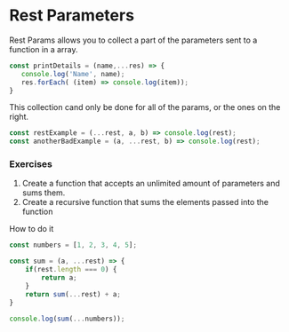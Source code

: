 # Rest Parameters

Rest Params allows you to collect a part of the parameters sent to a function in a array.

```javascript
const printDetails = (name,...res) => {
   console.log('Name', name);
   res.forEach( (item) => console.log(item));
}
```
This collection cand only be done for all of the params, or the ones on the right. 
```javascript
const restExample = (...rest, a, b) => console.log(rest);
const anotherBadExample = (a, ...rest, b) => console.log(rest);

```

### Exercises
1. Create a function that accepts an unlimited amount of parameters and sums them.
2. Create a recursive function that sums the elements passed into the function

How to do it
```javascript
const numbers = [1, 2, 3, 4, 5];

const sum = (a, ...rest) => {
    if(rest.length === 0) {
        return a;
    }
    return sum(...rest) + a;
}

console.log(sum(...numbers));
```



